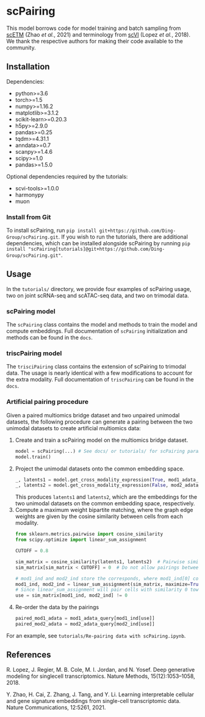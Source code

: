 # scPairing

This model borrows code for model training and batch sampling from [scETM](https://github.com/hui2000ji/scETM) (Zhao *et al.*, 2021) and terminology from [scVI](https://github.com/scverse/scvi-tools) (Lopez *et al.*, 2018).
We thank the respective authors for making their code available to the community.

## Installation

Dependencies:

* python>=3.6
* torch>=1.5
* numpy>=1.16.2
* matplotlib>=3.1.2
* scikit-learn>=0.20.3
* h5py>=2.9.0
* pandas>=0.25
* tqdm>=4.31.1
* anndata>=0.7
* scanpy>=1.4.6
* scipy>=1.0
* pandas>=1.5.0

Optional dependencies required by the tutorials:
* scvi-tools>=1.0.0
* harmonypy
* muon

### Install from Git

To install scPairing, run `pip install git+https://github.com/Ding-Group/scPairing.git`.
If you wish to run the tutorials, there are additional dependencies, which can be installed alongside scPairing by running `pip install "scPairing[tutorials]@git+https://github.com/Ding-Group/scPairing.git"`.

## Usage

In the `tutorials/` directory, we provide four examples of scPairing usage, two on joint scRNA-seq and scATAC-seq data, and two on trimodal data.

### scPairing model

The `scPairing` class contains the model and methods to train the model and compute embeddings.
Full documentation of `scPairing` initialization and methods can be found in the `docs`.

### triscPairing model

The `trisciPairing` class contains the extension of scPairing to trimodal data.
The usage is nearly identical with a few modifications to account for the extra modality.
Full documentation of `triscPairing` can be found in the `docs`.

### Artificial pairing procedure

Given a paired multiomics bridge dataset and two unpaired unimodal datasets, the following procedure can generate a pairing between the two unimodal datasets to create artificial multiomics data:

1. Create and train a scPairing model on the multiomics bridge dataset.
    ```python
    model = scPairing(...) # See docs/ or tutorials/ for scPairing parameters information
    model.train()
    ```
2. Project the unimodal datasets onto the common embedding space.
    ```python
    _, latents1 = model.get_cross_modality_expression(True, mod1_adata_query)
    _, latents2 = model.get_cross_modality_expression(False, mod2_adata_query)
    ```
    This produces `latents1` and `latents2`, which are the embeddings for the two unimodal datasets on the common embedding space, respectively.
3. Compute a maximum weight bipartite matching, where the graph edge weights are given by the cosine similarity between cells from each modality.
    ```python
    from sklearn.metrics.pairwise import cosine_similarity
    from scipy.optimize import linear_sum_assignment

    CUTOFF = 0.8

    sim_matrix = cosine_similarity(latents1, latents2)  # Pairwise similarity matrix
    sim_matrix[sim_matrix < CUTOFF] = 0  # Do not allow pairings between cells with similarity less than CUTOFF

    # mod1_ind and mod2_ind store the corresponds, where mod1_ind[0] corresponds with mod2_ind[0], and so on
    mod1_ind, mod2_ind = linear_sum_assignment(sim_matrix, maximize=True)
    # Since linear_sum_assignment will pair cells with similarity 0 towards the end, filter those pairings out
    use = sim_matrix[mod1_ind, mod2_ind] != 0
    ```
4. Re-order the data by the pairings
    ```python
    paired_mod1_adata = mod1_adata_query[mod1_ind[use]]
    paired_mod2_adata = mod2_adata_query[mod2_ind[use]]
    ```

For an example, see `tutorials/Re-pairing data with scPairing.ipynb`.

## References

R. Lopez, J. Regier, M. B. Cole, M. I. Jordan, and N. Yosef. Deep generative modeling for singlecell
transcriptomics. Nature Methods, 15(12):1053–1058, 2018.

Y. Zhao, H. Cai, Z. Zhang, J. Tang, and Y. Li. Learning interpretable cellular and gene signature
embeddings from single-cell transcriptomic data. Nature Communications, 12:5261, 2021.